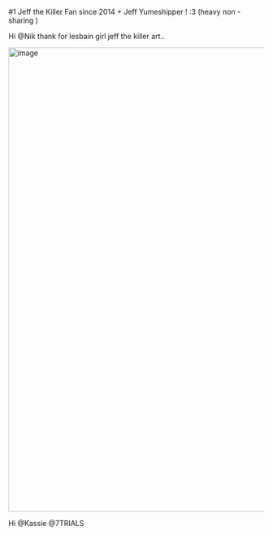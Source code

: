
#1 Jeff the Killer Fan since 2014 + Jeff Yumeshipper ! :3 (heavy non - sharing )

Hi @Nik thank for lesbain girl jeff the killer art..

<img width="574" height="912" alt="image" src="https://github.com/user-attachments/assets/b30ae8c9-7410-4804-b17d-15d728cf864c" />



Hi @Kassie @7TRIALS
